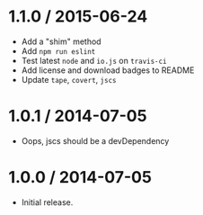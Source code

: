 1.1.0 / 2015-06-24
=================
  * Add a "shim" method
  * Add `npm run eslint`
  * Test latest `node` and `io.js` on `travis-ci`
  * Add license and download badges to README
  * Update `tape`, `covert`, `jscs`

1.0.1 / 2014-07-05
=================
  * Oops, jscs should be a devDependency

1.0.0 / 2014-07-05
=================
  * Initial release.
